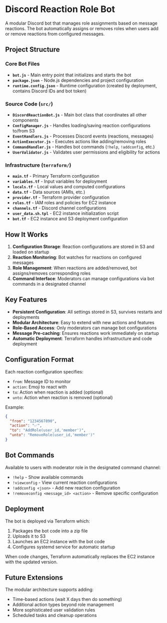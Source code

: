 # Discord Reaction Role Bot

A modular Discord bot that manages role assignments based on message reactions. The bot automatically assigns or removes roles when users add or remove reactions from configured messages.

## Project Structure

### Core Bot Files

- **`bot.js`** - Main entry point that initializes and starts the bot
- **`package.json`** - Node.js dependencies and project configuration
- **`runtime.config.json`** - Runtime configuration (created by deployment, contains Discord IDs and bot token)

### Source Code (`src/`)

- **`DiscordReactionBot.js`** - Main bot class that coordinates all other components
- **`ConfigManager.js`** - Handles loading/saving reaction configurations to/from S3
- **`EventHandlers.js`** - Processes Discord events (reactions, messages)
- **`ActionExecutor.js`** - Executes actions like adding/removing roles
- **`CommandHandler.js`** - Handles bot commands (`!help`, `!addconfig`, etc.)
- **`UserValidator.js`** - Validates user permissions and eligibility for actions

### Infrastructure (`terraform/`)

- **`main.tf`** - Primary Terraform configuration
- **`variables.tf`** - Input variables for deployment
- **`locals.tf`** - Local values and computed configurations
- **`data.tf`** - Data sources (AMIs, etc.)
- **`provider.tf`** - Terraform provider configuration
- **`roles.tf`** - IAM roles and policies for EC2 instance
- **`channels.tf`** - Discord channel configurations
- **`user_data.sh.tpl`** - EC2 instance initialization script
- **`bot.tf`** - EC2 instance and S3 deployment configuration

## How It Works

1. **Configuration Storage**: Reaction configurations are stored in S3 and loaded on startup
2. **Reaction Monitoring**: Bot watches for reactions on configured messages
3. **Role Management**: When reactions are added/removed, bot assigns/removes corresponding roles
4. **Command Interface**: Moderators can manage configurations via bot commands in a designated channel

## Key Features

- **Persistent Configuration**: All settings stored in S3, survives restarts and deployments
- **Modular Architecture**: Easy to extend with new actions and features
- **Role-Based Access**: Only moderators can manage bot configurations
- **Message Pre-caching**: Ensures reactions work immediately on startup
- **Automatic Deployment**: Terraform handles infrastructure and code deployment

## Configuration Format

Each reaction configuration specifies:
- `from`: Message ID to monitor
- `action`: Emoji to react with
- `to`: Action when reaction is added (optional)
- `unto`: Action when reaction is removed (optional)

Example:
```json
{
  "from": "1234567890",
  "action": "✅",
  "to": "AddRole(user_id,'member')",
  "unto": "RemoveRole(user_id,'member')"
}
```

## Bot Commands

Available to users with moderator role in the designated command channel:

- `!help` - Show available commands
- `!viewconfig` - View current reaction configurations
- `!addconfig <json>` - Add new reaction configuration
- `!removeconfig <message_id> <action>` - Remove specific configuration

## Deployment

The bot is deployed via Terraform which:
1. Packages the bot code into a zip file
2. Uploads it to S3
3. Launches an EC2 instance with the bot code
4. Configures systemd service for automatic startup

When code changes, Terraform automatically replaces the EC2 instance with the updated version.

## Future Extensions

The modular architecture supports adding:
- Time-based actions (wait X days then do something)
- Additional action types beyond role management
- More sophisticated user validation rules
- Scheduled tasks and cleanup operations